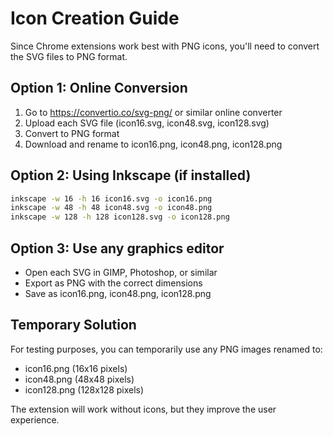 # Icon Creation Guide

Since Chrome extensions work best with PNG icons, you'll need to convert the SVG files to PNG format.

## Option 1: Online Conversion
1. Go to https://convertio.co/svg-png/ or similar online converter
2. Upload each SVG file (icon16.svg, icon48.svg, icon128.svg)
3. Convert to PNG format
4. Download and rename to icon16.png, icon48.png, icon128.png

## Option 2: Using Inkscape (if installed)
```bash
inkscape -w 16 -h 16 icon16.svg -o icon16.png
inkscape -w 48 -h 48 icon48.svg -o icon48.png
inkscape -w 128 -h 128 icon128.svg -o icon128.png
```

## Option 3: Use any graphics editor
- Open each SVG in GIMP, Photoshop, or similar
- Export as PNG with the correct dimensions
- Save as icon16.png, icon48.png, icon128.png

## Temporary Solution
For testing purposes, you can temporarily use any PNG images renamed to:
- icon16.png (16x16 pixels)
- icon48.png (48x48 pixels) 
- icon128.png (128x128 pixels)

The extension will work without icons, but they improve the user experience.
